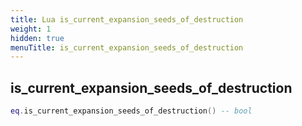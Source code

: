 ```yaml
---
title: Lua is_current_expansion_seeds_of_destruction
weight: 1
hidden: true
menuTitle: is_current_expansion_seeds_of_destruction
---
```

## is_current_expansion_seeds_of_destruction
```lua
eq.is_current_expansion_seeds_of_destruction() -- bool
```